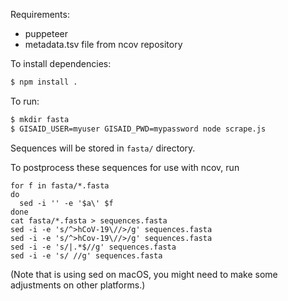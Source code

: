 Requirements:

* puppeteer
* metadata.tsv file from ncov repository

To install dependencies:

```bash
$ npm install .
```

To run:

```bash
$ mkdir fasta
$ GISAID_USER=myuser GISAID_PWD=mypassword node scrape.js
```

Sequences will be stored in `fasta/` directory.

To postprocess these sequences for use with ncov, run

```
for f in fasta/*.fasta
do
  sed -i '' -e '$a\' $f
done
cat fasta/*.fasta > sequences.fasta
sed -i -e 's/^>hCoV-19\//>/g' sequences.fasta
sed -i -e 's/^>hCov-19\//>/g' sequences.fasta
sed -i -e 's/|.*$//g' sequences.fasta
sed -i -e 's/ //g' sequences.fasta
```

(Note that is using sed on macOS, you might need to make some adjustments on other platforms.)
